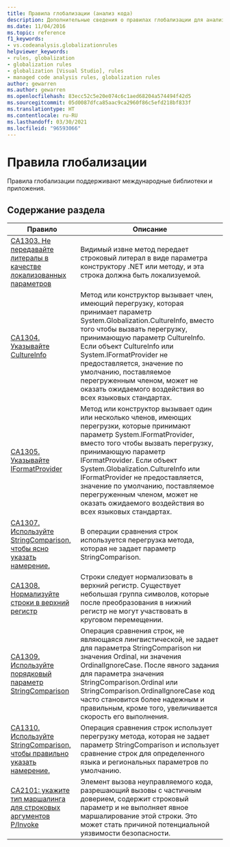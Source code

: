 ```yaml
---
title: Правила глобализации (анализ кода)
description: Дополнительные сведения о правилах глобализации для анализа кода
ms.date: 11/04/2016
ms.topic: reference
f1_keywords:
- vs.codeanalysis.globalizationrules
helpviewer_keywords:
- rules, globalization
- globalization rules
- globalization [Visual Studio], rules
- managed code analysis rules, globalization rules
author: gewarren
ms.author: gewarren
ms.openlocfilehash: 83ecc52c5e20e074c6c1aed68204a574494f42d5
ms.sourcegitcommit: 05d0087dfca85aac9ca2960f86c5efd218bf833f
ms.translationtype: HT
ms.contentlocale: ru-RU
ms.lasthandoff: 03/30/2021
ms.locfileid: "96593066"
---
```

# <a name="globalization-rules"></a>Правила глобализации

Правила глобализации поддерживают международные библиотеки и приложения.

## <a name="in-this-section"></a>Содержание раздела

|Правило|Описание|
|----------|-----------------|
|[CA1303. Не передавайте литералы в качестве локализованных параметров](ca1303.md)|Видимый извне метод передает строковый литерал в виде параметра конструктору .NET или методу, и эта строка должна быть локализуемой.|
|[CA1304. Указывайте CultureInfo](ca1304.md)|Метод или конструктор вызывает член, имеющий перегрузку, которая принимает параметр System.Globalization.CultureInfo, вместо того чтобы вызвать перегрузку, принимающую параметр CultureInfo. Если объект CultureInfo или System.IFormatProvider не предоставляется, значение по умолчанию, поставляемое перегруженным членом, может не оказать ожидаемого воздействия во всех языковых стандартах.|
|[CA1305. Указывайте IFormatProvider](ca1305.md)|Метод или конструктор вызывает один или несколько членов, имеющих перегрузки, которые принимают параметр System.IFormatProvider, вместо того чтобы вызвать перегрузку, принимающую параметр IFormatProvider. Если объект System.Globalization.CultureInfo или IFormatProvider не предоставляется, значение по умолчанию, поставляемое перегруженным членом, может не оказать ожидаемого воздействия во всех языковых стандартах.|
|[CA1307. Используйте StringComparison, чтобы ясно указать намерение.](ca1307.md)|В операции сравнения строк используется перегрузка метода, которая не задает параметр StringComparison.|
|[CA1308. Нормализуйте строки в верхний регистр](ca1308.md)|Строки следует нормализовать в верхний регистр. Существует небольшая группа символов, которые после преобразования в нижний регистр не могут участвовать в круговом перемещении.|
|[CA1309. Используйте порядковый параметр StringComparison](ca1309.md)|Операция сравнения строк, не являющаяся лингвистической, не задает для параметра StringComparison ни значения Ordinal, ни значения OrdinalIgnoreCase. После явного задания для параметра значения StringComparison.Ordinal или StringComparison.OrdinalIgnoreCase код часто становится более надежным и правильным, кроме того, увеличивается скорость его выполнения.|
|[CA1310. Используйте StringComparison, чтобы правильно указать намерение.](ca1310.md)|Операция сравнения строк использует перегрузку метода, которая не задает параметр StringComparison и использует сравнение строк для определенного языка и региональных параметров по умолчанию.|
|[CA2101: укажите тип маршалинга для строковых аргументов P/Invoke](ca2101.md)|Элемент вызова неуправляемого кода, разрешающий вызовы с частичным доверием, содержит строковый параметр и не выполняет явное маршалирование этой строки. Это может стать причиной потенциальной уязвимости безопасности.|
